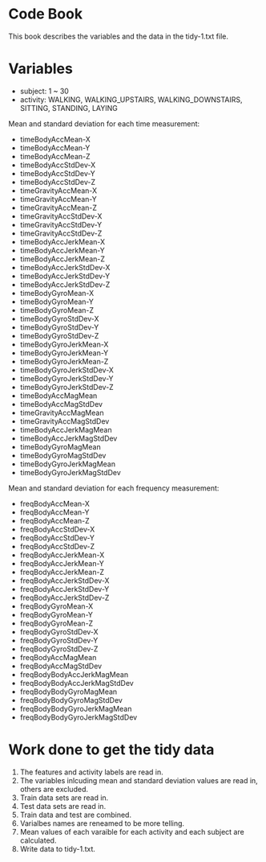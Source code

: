 # Code Book
This book describes the variables and the data in the tidy-1.txt file.

# Variables
* subject: 1 ~ 30
* activity: WALKING, WALKING_UPSTAIRS, WALKING_DOWNSTAIRS, SITTING, STANDING, LAYING

Mean and standard deviation for each time measurement: 
* timeBodyAccMean-X
* timeBodyAccMean-Y
* timeBodyAccMean-Z
* timeBodyAccStdDev-X
* timeBodyAccStdDev-Y
* timeBodyAccStdDev-Z
* timeGravityAccMean-X
* timeGravityAccMean-Y
* timeGravityAccMean-Z
* timeGravityAccStdDev-X
* timeGravityAccStdDev-Y
* timeGravityAccStdDev-Z
* timeBodyAccJerkMean-X
* timeBodyAccJerkMean-Y
* timeBodyAccJerkMean-Z
* timeBodyAccJerkStdDev-X
* timeBodyAccJerkStdDev-Y
* timeBodyAccJerkStdDev-Z
* timeBodyGyroMean-X
* timeBodyGyroMean-Y
* timeBodyGyroMean-Z
* timeBodyGyroStdDev-X
* timeBodyGyroStdDev-Y
* timeBodyGyroStdDev-Z
* timeBodyGyroJerkMean-X
* timeBodyGyroJerkMean-Y
* timeBodyGyroJerkMean-Z
* timeBodyGyroJerkStdDev-X
* timeBodyGyroJerkStdDev-Y
* timeBodyGyroJerkStdDev-Z
* timeBodyAccMagMean
* timeBodyAccMagStdDev
* timeGravityAccMagMean
* timeGravityAccMagStdDev
* timeBodyAccJerkMagMean
* timeBodyAccJerkMagStdDev
* timeBodyGyroMagMean
* timeBodyGyroMagStdDev
* timeBodyGyroJerkMagMean
* timeBodyGyroJerkMagStdDev

Mean and standard deviation for each frequency measurement:
* freqBodyAccMean-X
* freqBodyAccMean-Y
* freqBodyAccMean-Z
* freqBodyAccStdDev-X
* freqBodyAccStdDev-Y
* freqBodyAccStdDev-Z
* freqBodyAccJerkMean-X
* freqBodyAccJerkMean-Y
* freqBodyAccJerkMean-Z
* freqBodyAccJerkStdDev-X
* freqBodyAccJerkStdDev-Y
* freqBodyAccJerkStdDev-Z
* freqBodyGyroMean-X
* freqBodyGyroMean-Y
* freqBodyGyroMean-Z
* freqBodyGyroStdDev-X
* freqBodyGyroStdDev-Y
* freqBodyGyroStdDev-Z
* freqBodyAccMagMean
* freqBodyAccMagStdDev
* freqBodyBodyAccJerkMagMean
* freqBodyBodyAccJerkMagStdDev
* freqBodyBodyGyroMagMean
* freqBodyBodyGyroMagStdDev
* freqBodyBodyGyroJerkMagMean
* freqBodyBodyGyroJerkMagStdDev

# Work done to get the tidy data
1. The features and activity labels are read in.
2. The variables inlcuding mean and standard deviation values are read in, others are excluded.
3. Train data sets are read in.
4. Test data sets are read in.
5. Train data and test are combined.
6. Varialbes names are reneamed to be more telling.
7. Mean values of each varaible for each activity and each subject are calculated.
8. Write data to tidy-1.txt.
